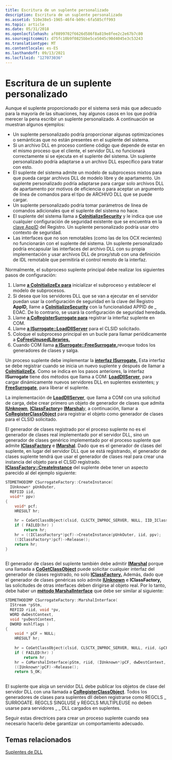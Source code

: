 ```yaml
---
title: Escritura de un suplente personalizado
description: Escritura de un suplente personalizado
ms.assetid: 510e38e5-1965-46f4-b09c-6fa585cff993
ms.topic: article
ms.date: 05/31/2018
ms.openlocfilehash: af0899702f6626d586f8a819e8fee2c2e67b7c80
ms.sourcegitcommit: d75fc10b9f0825bbe5ce5045c90d4045e3c53243
ms.translationtype: MT
ms.contentlocale: es-ES
ms.lasthandoff: 09/13/2021
ms.locfileid: "127073036"
---
```

# <a name="writing-a-custom-surrogate"></a>Escritura de un suplente personalizado

Aunque el suplente proporcionado por el sistema será más que adecuado para la mayoría de las situaciones, hay algunos casos en los que podría merecer la pena escribir un suplente personalizado. A continuación se muestran algunos ejemplos:

-   Un suplente personalizado podría proporcionar algunas optimizaciones o semánticas que no están presentes en el suplente del sistema.
-   Si un archivo DLL en proceso contiene código que depende de estar en el mismo proceso que el cliente, el servidor DLL no funcionará correctamente si se ejecuta en el suplente del sistema. Un suplente personalizado podría adaptarse a un archivo DLL específico para tratar con esto.
-   El suplente del sistema admite un modelo de subprocesos mixtos para que pueda cargar archivos DLL de modelo libre y de apartamento. Un suplente personalizado podría adaptarse para cargar solo archivos DLL de apartamento por motivos de eficiencia o para aceptar un argumento de línea de comandos para el tipo de ARCHIVO DLL que se puede cargar.
-   Un suplente personalizado podría tomar parámetros de línea de comandos adicionales que el suplente del sistema no hace.
-   El suplente del sistema llama a [**CoInitializeSecurity**](/windows/desktop/api/combaseapi/nf-combaseapi-coinitializesecurity) y le indica que use cualquier configuración de seguridad existente que se encuentra en la [clave AppID](appid-key.md) del Registro. Un suplente personalizado podría usar otro contexto de seguridad.
-   Las interfaces que no son remotables (como las de los OCX recientes) no funcionarán con el suplente del sistema. Un suplente personalizado podría encapsular las interfaces del archivo DLL con su propia implementación y usar archivos DLL de proxy/stub con una definición de IDL remotable que permitiría el control remoto de la interfaz.

Normalmente, el subproceso suplente principal debe realizar los siguientes pasos de configuración:

1.  Llame [**a CoInitializeEx para**](/windows/desktop/api/combaseapi/nf-combaseapi-coinitializeex) inicializar el subproceso y establecer el modelo de subprocesos.
2.  Si desea que los servidores DLL que se van a ejecutar en el servidor puedan usar la configuración de seguridad en la clave del Registro **AppID,** llame a [**CoInitializeSecurity**](/windows/desktop/api/combaseapi/nf-combaseapi-coinitializesecurity) con la funcionalidad APPID de \_ EOAC. De lo contrario, se usará la configuración de seguridad heredada.
3.  Llame [**a CoRegisterSurrogate para**](/windows/desktop/api/combaseapi/nf-combaseapi-coregistersurrogate) registrar la interfaz suplente en COM.
4.  Llame [**a ISurrogate::LoadDllServer**](/windows/win32/api/objidlbase/nf-objidlbase-isurrogate-loaddllserver) para el CLSID solicitado.
5.  Coloque el subproceso principal en un bucle para llamar periódicamente a [**CoFreeUnusedLibraries.**](/windows/desktop/api/combaseapi/nf-combaseapi-cofreeunusedlibraries)
6.  Cuando COM llama [**a ISurrogate::FreeSurrogate,**](/windows/win32/api/objidlbase/nf-objidlbase-isurrogate-freesurrogate)revoque todos los generadores de clases y salga.

Un proceso suplente debe implementar la [**interfaz ISurrogate.**](/windows/win32/api/objidlbase/nn-objidlbase-isurrogate) Esta interfaz se debe registrar cuando se inicia un nuevo suplente y después de llamar a [**CoInitializeEx**](/windows/desktop/api/combaseapi/nf-combaseapi-coinitializeex). Como se indica en los pasos anteriores, la interfaz **ISurrogate** tiene dos métodos que llama a COM: [**LoadDllServer**](/windows/win32/api/objidlbase/nf-objidlbase-isurrogate-loaddllserver), para cargar dinámicamente nuevos servidores DLL en suplentes existentes; y [**FreeSurrogate**](/windows/win32/api/objidlbase/nf-objidlbase-isurrogate-freesurrogate), para liberar el suplente.

La implementación de [**LoadDllServer**](/windows/win32/api/objidlbase/nf-objidlbase-isurrogate-loaddllserver), que llama a COM con una solicitud de carga, debe crear primero un objeto de generador de clases que admita [**IUnknown**](/windows/desktop/api/Unknwn/nn-unknwn-iunknown), [**IClassFactory**](/windows/win32/api/unknwn/nn-unknwn-iclassfactory)e [**IMarshal**](/windows/win32/api/objidlbase/nn-objidlbase-imarshal)y, a continuación, llamar a [**CoRegisterClassObject**](/windows/desktop/api/combaseapi/nf-combaseapi-coregisterclassobject) para registrar el objeto como generador de clases para el CLSID solicitado.

El generador de clases registrado por el proceso suplente no es el generador de clases real implementado por el servidor DLL, sino un generador de clases genérico implementado por el proceso suplente que admite [**IClassFactory**](/windows/win32/api/unknwn/nn-unknwn-iclassfactory) e [**IMarshal**](/windows/win32/api/objidlbase/nn-objidlbase-imarshal). Dado que es el generador de clases del suplente, en lugar del servidor DLL que se está registrando, el generador de clases suplente tendrá que usar el generador de clases real para crear una instancia del objeto para el CLSID registrado. [**IClassFactory::CreateInstance**](/windows/desktop/api/Unknwn/nf-unknwn-iclassfactory-createinstance) del suplente debe tener un aspecto parecido al del ejemplo siguiente:


```C++
STDMETHODIMP CSurrogateFactory::CreateInstance(
  IUnknown* pUnkOuter, 
  REFIID iid, 
  void** ppv)
{
    void* pcf;
    HRESULT hr;
 
    hr = CoGetClassObject(clsid, CLSCTX_INPROC_SERVER, NULL, IID_IClassFactory, &pcf);
    if ( FAILED(hr) )
        return hr;
    hr = ((IClassFactory*)pcf)->CreateInstance(pUnkOuter, iid, ppv);
    ((IClassFactory*)pcf)->Release();
    return hr;
}
 
```



El generador de clases del suplente también debe admitir [**IMarshal**](/windows/win32/api/objidlbase/nn-objidlbase-imarshal) porque una llamada a [**CoGetClassObject**](/windows/desktop/api/combaseapi/nf-combaseapi-cogetclassobject) puede solicitar cualquier interfaz del generador de clases registrado, no solo [**IClassFactory.**](/windows/win32/api/unknwn/nn-unknwn-iclassfactory) Además, dado que el generador de clases genéricas solo admite [**IUnknown**](/windows/desktop/api/Unknwn/nn-unknwn-iunknown) e **IClassFactory,** las solicitudes de otras interfaces deben dirigirse al objeto real. Por lo tanto, debe haber un [**método MarshalInterface**](/windows/win32/api/objidlbase/nf-objidlbase-imarshal-marshalinterface) que debe ser similar al siguiente:


```C++
STDMETHODIMP CSurrogateFactory::MarshalInterface(
  IStream *pStm,  
  REFIID riid, void *pv, 
  WORD dwDestContext, 
  void *pvDestContext, 
  DWORD mshlflags )
{   
    void * pCF = NULL;
    HRESULT hr;
 
    hr = CoGetClassObject(clsid, CLSCTX_INPROC_SERVER, NULL, riid, &pCF);
    if ( FAILED(hr) )
        return hr;   
    hr = CoMarshalInterface(pStm, riid, (IUnknown*)pCF, dwDestContext, pvDestContext,  mshlflags);
    ((IUnknown*)pCF)->Release();
    return S_OK;
 
```



El suplente que aloja un servidor DLL debe publicar los objetos de clase del servidor DLL con una llamada a [**CoRegisterClassObject**](/windows/desktop/api/combaseapi/nf-combaseapi-coregisterclassobject). Todos los generadores de clases para suplentes dll deben registrarse como REGCLS \_ SURROGATE. REGCLS SINGLUSE y REGCLS MULTIPLEUSE no deben usarse para servidores \_ \_ DLL cargados en suplentes.

Seguir estas directrices para crear un proceso suplente cuando sea necesario hacerlo debe garantizar un comportamiento adecuado.

## <a name="related-topics"></a>Temas relacionados

<dl> <dt>

[Suplentes de DLL](dll-surrogates.md)
</dt> </dl>

 

 